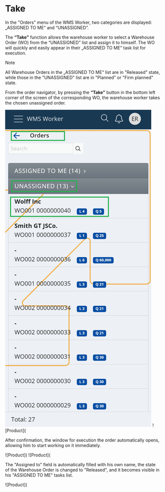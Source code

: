 # Take

In the "Orders" menu of the WMS Worker, two categories are displayed: „ASSIGNED TO ME“ and “UNASSIGNED”.

The <b>“Take”</b> function allows the warehouse worker to select a Warehouse Order (WO) from the “UNASSIGNED” list and assign it to himself. The WO will quickly and easily appear in their „ASSIGNED TO ME“ task list for execution.


> [!NOTE]
> All Warehouse Orders in the „ASSIGNED TO ME“ list are in  "Released" state, while those in the "UNASSIGNED" list are in "Planned" or "Firm planned" state.


From the order navigator, by pressing the <b>“Take”</b> button in the bottom left corner of the screen of the corresponding WO, the warehouse worker takes the chosen unassigned order.

![Product](pictures/take-pic0.png)
![Product](

After confirmation, the window for execution the order automatically opens, allowing him to start working on it immediately.

![Product](
![Product](

The "Assigned to" field is automatically filled with his own name, the state of the Warehouse Order is changed to "Released", and it becomes visible in his "ASSIGNED TO ME" tasks list.

![Product](
